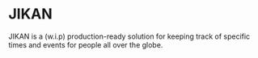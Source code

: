 # JIKAN
JIKAN is a (w.i.p) production-ready solution for keeping track of specific times and events for people all over the globe.
